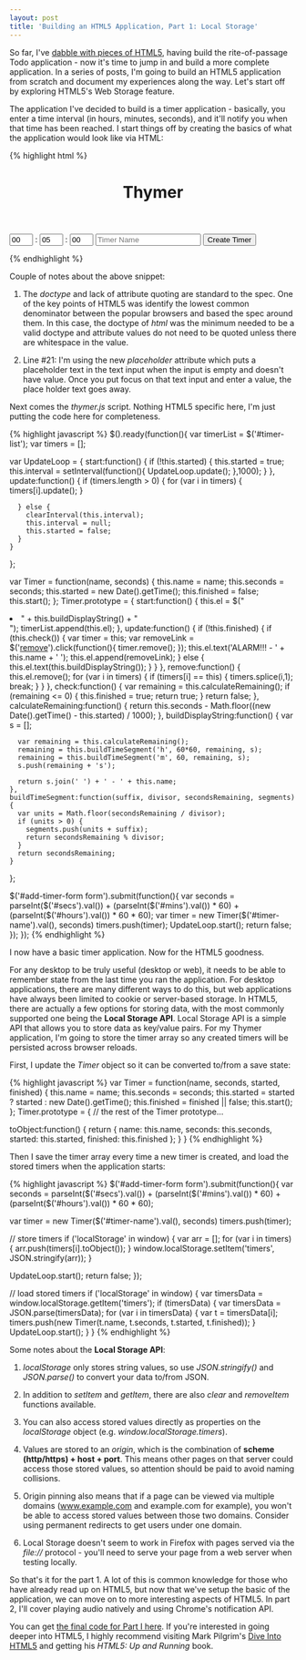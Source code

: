 ```yaml
--- 
layout: post
title: 'Building an HTML5 Application, Part 1: Local Storage'
---
```


So far, I've [dabble with pieces of HTML5](easy-storage-for-html5-applications.html), having build the rite-of-passage Todo application - now it's time to jump in and build a more complete application.  In a series of posts, I'm going to build an HTML5 application from scratch and document my experiences along the way.  Let's start off by exploring HTML5's Web Storage feature.

The application I've decided to build is a timer application - basically, you enter a time interval (in hours, minutes, seconds), and it'll notify you when that time has been reached.  I start things off by creating the basics of what the application would look like via HTML:

{% highlight html %}
<!doctype html>
<html>
<head>
<title>Thymer</title>
</head>
<body>
  <header>
    <h1>Thymer</h1>
  </header>
  <div id=content>
    <div id=add-timer-form>
      <input class=text name=hours value=00 size=2> :
      <input class=text name=mins value=05 size=2> :
      <input class=text name=secs value=00 size=2>
      <input name=name placeholder='Timer Name'>
      <input type=submit value='Create Timer'>
    </div>
    <ul id=timer-list></ul>
  </div>
  <script src=thymer.js></script>
</body>
</html>
{% endhighlight %}

Couple of notes about the above snippet:

1. The *doctype* and lack of attribute quoting are standard to the spec.  One of the key points of HTML5 was identify the lowest common denominator between the popular browsers and based the spec around them.  In this case, the doctype of *html* was the minimum needed to be a valid doctype and attribute values do not need to be quoted unless there are whitespace in the value.

2. Line #21: I'm using the new *placeholder* attribute which puts a placeholder text in the text input when the input is empty and doesn't have value.  Once you put focus on that text input and enter a value, the place holder text goes away.

Next comes the *thymer.js* script.  Nothing HTML5 specific here, I'm just putting the code here for completeness.

{% highlight javascript %}
$().ready(function(){
  var timerList = $('#timer-list');
  var timers = [];

  var UpdateLoop = {
    start:function() {
      if (!this.started) {
        this.started = true;
        this.interval = setInterval(function(){
          UpdateLoop.update();
        },1000);
      }
    },
    update:function() {
      if (timers.length > 0) {
        for (var i in timers) {
          timers[i].update();
        }

      } else {
        clearInterval(this.interval);
        this.interval = null;
        this.started = false;
      }
    }
  };

  var Timer = function(name, seconds) {
    this.name = name;
    this.seconds = seconds;
    this.started = new Date().getTime();
    this.finished = false;
    this.start();
  };
  Timer.prototype = {
    start:function() {
      this.el = $("<li>" + this.buildDisplayString() + "</li>");
      timerList.append(this.el);
    },
    update:function() {
      if (!this.finished) {
        if (this.check()) {
          var timer = this;
          var removeLink = $('<a href="#">remove</a>').click(function(){
            timer.remove();
          });
          this.el.text('ALARM!!! - ' + this.name + ' ');
          this.el.append(removeLink);
        } else {
          this.el.text(this.buildDisplayString());
        }
      }
    },
    remove:function() {
      this.el.remove();
      for (var i in timers) {
        if (timers[i] == this) {
          timers.splice(i,1);
          break;
        }
      }
    },
    check:function() {
      var remaining = this.calculateRemaining();
      if (remaining <= 0) {
        this.finished = true;
        return true;
      }
      return false;
    },
    calculateRemaining:function() {
      return this.seconds - Math.floor((new Date().getTime() - this.started) / 1000);
    },
    buildDisplayString:function() {
      var s = [];

      var remaining = this.calculateRemaining();
      remaining = this.buildTimeSegment('h', 60*60, remaining, s);
      remaining = this.buildTimeSegment('m', 60, remaining, s);
      s.push(remaining + 's');

      return s.join(' ') + ' - ' + this.name;
    },
    buildTimeSegment:function(suffix, divisor, secondsRemaining, segments) {
      var units = Math.floor(secondsRemaining / divisor);
      if (units > 0) {
        segments.push(units + suffix);
        return secondsRemaining % divisor;
      }
      return secondsRemaining;
    }
  };

  $('#add-timer-form form').submit(function(){
    var seconds = parseInt($('#secs').val()) +
        (parseInt($('#mins').val()) * 60) +
        (parseInt($('#hours').val()) * 60 * 60);
    var timer = new Timer($('#timer-name').val(), seconds)
    timers.push(timer);
    UpdateLoop.start();
    return false;
  });
});
{% endhighlight %}

I now have a basic timer application.  Now for the HTML5 goodness.

For any desktop to be truly useful (desktop or web), it needs to be able to remember state from the last time you ran the application.  For desktop applications, there are many different ways to do this, but web applications have always been limited to cookie or server-based storage.  In HTML5, there are actually a few options for storing data, with the most commonly supported one being the **Local Storage API**.  Local Storage API is a simple API that allows you to store data as key/value pairs.  For my Thymer application, I'm going to store the timer array so any created timers will be persisted across browser reloads.

First, I update the *Timer* object so it can be converted to/from a save state:

{% highlight javascript %}
var Timer = function(name, seconds, started, finished) {
  this.name = name;
  this.seconds = seconds;
  this.started = started ? started : new Date().getTime();
  this.finished = finished || false;
  this.start();
};
Timer.prototype = {
  // the rest of the Timer prototype...

  toObject:function() {
    return {
      name: this.name,
      seconds: this.seconds,
      started: this.started,
      finished: this.finished
    };
  }
}
{% endhighlight %}

Then I save the timer array every time a new timer is created, and load the stored timers when the application starts:

{% highlight javascript %}
$('#add-timer-form form').submit(function(){
  var seconds = parseInt($('#secs').val()) +
      (parseInt($('#mins').val()) * 60) +
      (parseInt($('#hours').val()) * 60 * 60);

  var timer = new Timer($('#timer-name').val(), seconds)
  timers.push(timer);

  // store timers
  if ('localStorage' in window) {
    var arr = [];
    for (var i in timers) {
      arr.push(timers[i].toObject());
    }
    window.localStorage.setItem('timers', JSON.stringify(arr));
  }

  UpdateLoop.start();
  return false;
});

// load stored timers
if ('localStorage' in window) {
  var timersData = window.localStorage.getItem('timers');
  if (timersData) {
    var timersData = JSON.parse(timersData);
    for (var i in timersData) {
      var t = timersData[i];
      timers.push(new Timer(t.name, t.seconds, t.started, t.finished));
    }
    UpdateLoop.start();
  }
}
{% endhighlight %}

Some notes about the **Local Storage API**:

1. _localStorage_ only stores string values, so use *JSON.stringify()* and *JSON.parse()* to convert your data to/from JSON.

2. In addition to _setItem_ and _getItem_, there are also *clear* and *removeItem* functions available.

3. You can also access stored values directly as properties on the *localStorage* object (e.g. *window.localStorage.timers*).

4. Values are stored to an *origin*, which is the combination of **scheme (http/https) + host + port**.  This means other pages on that server could access those stored values, so attention should be paid to avoid naming collisions.

5. Origin pinning also means that if a page can be viewed via multiple domains (www.example.com and example.com for example), you won't be able to access stored values between those two domains.  Consider using permanent redirects to get users under one domain.

6. Local Storage doesn't seem to work in Firefox with pages served via the _file://_ protocol - you'll need to serve your page from a web server when testing locally.

So that's it for the part 1.  A lot of this is common knowledge for those who have already read up on HTML5, but now that we've setup the basic of the application, we can move on to more interesting aspects of HTML5.  In part 2, I'll cover playing audio natively and using Chrome's notification API.

You can get [the final code for Part I here](https://github.com/cyu/thymer/tree/part1).  If you're interested in going deeper into HTML5, I highly recommend visiting Mark Pilgrim's [Dive Into HTML5](http://diveintohtml5.org/) and getting his *HTML5: Up and Running* book.
